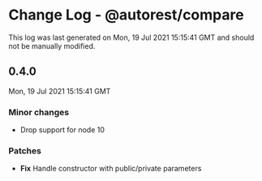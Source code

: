 # Change Log - @autorest/compare

This log was last generated on Mon, 19 Jul 2021 15:15:41 GMT and should not be manually modified.

## 0.4.0
Mon, 19 Jul 2021 15:15:41 GMT

### Minor changes

- Drop support for node 10

### Patches

- **Fix** Handle constructor with public/private parameters

